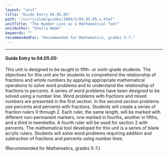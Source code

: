 ```yaml
---
layout: "unit"
title: "Guide Entry 04.05.05"
path: "/curriculum/guides/2004/5/04.05.05.x.html"
unitTitle: "The Number Line as a Mathematical Tool"
unitAuthor: "Sheila Wade"
keywords: ""
recommendedFor: "Recommended for Mathematics, grades 5-7."
---
```

<body>
<hr/>
<h4>
Guide Entry to 04.05.05:
</h4>
<p>
This unit is designed to be taught to fifth- or sixth-grade students.  The objectives for this unit are for students to comprehend the relationship of fractions and whole numbers by applying appropriate mathematical operations to solve word problems and to understand the relationship of fractions to percents.  A series of word problems have been designed to be solved using a number line.  Word problems with fractions and mixed numbers are presented in the first section.  In the second section problems use percents and percents with fractions. Students will create a series of fraction rulers 0 through 2.  Each ruler, the same length, will be marked with different non-permanent markers, one marked in fourths, another in fifths, and a third in twentieths.  A fourth ruler will be used for section 2 with percents.  The mathematical tool developed for this unit is a series of blank acrylic rulers.  Students will solve word problems requiring addition and subtraction of fractions and percents using number lines.
</p>
<p>
(Recommended for Mathematics, grades 5-7.)
</p>
</body>